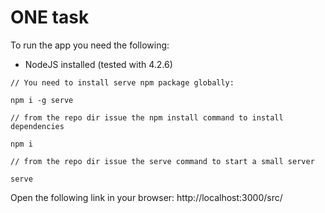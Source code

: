 # ONE task

To run the app you need the following:

- NodeJS installed (tested with 4.2.6)

```
// You need to install serve npm package globally:

npm i -g serve
```
```
// from the repo dir issue the npm install command to install dependencies

npm i
```
```
// from the repo dir issue the serve command to start a small server

serve
```

Open the following link in your browser:
http://localhost:3000/src/
